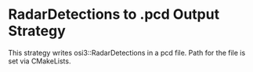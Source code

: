 # RadarDetections to .pcd Output Strategy

This strategy writes osi3::RadarDetections in a pcd file.
Path for the file is set via CMakeLists.